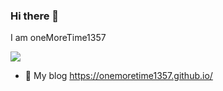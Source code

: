 ### Hi there 👋
I am oneMoreTime1357

<a href="https://github.com/oneMoreTime1357?tab=repositories">
 <img src="https://github-readme-stats.vercel.app/api?username=oneMoreTime1357&theme=blue-green&show_icons=true">
</a>

<!--  ![Anurag's GitHub stats](https://github-readme-stats.vercel.app/api?username=oneMoreTime1357&theme=blue-green&show_icons=true) -->


- 🌲 My blog https://onemoretime1357.github.io/

<!--
**oneMoreTime1357/oneMoreTime1357** is a ✨ _special_ ✨ repository because its `README.md` (this file) appears on your GitHub profile.

Here are some ideas to get you started:

- 🔭 I’m currently working on ...
- 🌱 I’m currently learning ...
- 👯 I’m looking to collaborate on ...
- 🤔 I’m looking for help with ...
- 💬 Ask me about ...
- 📫 How to reach me: ...
- 😄 Pronouns: ...
- ⚡ Fun fact: ...
-->
